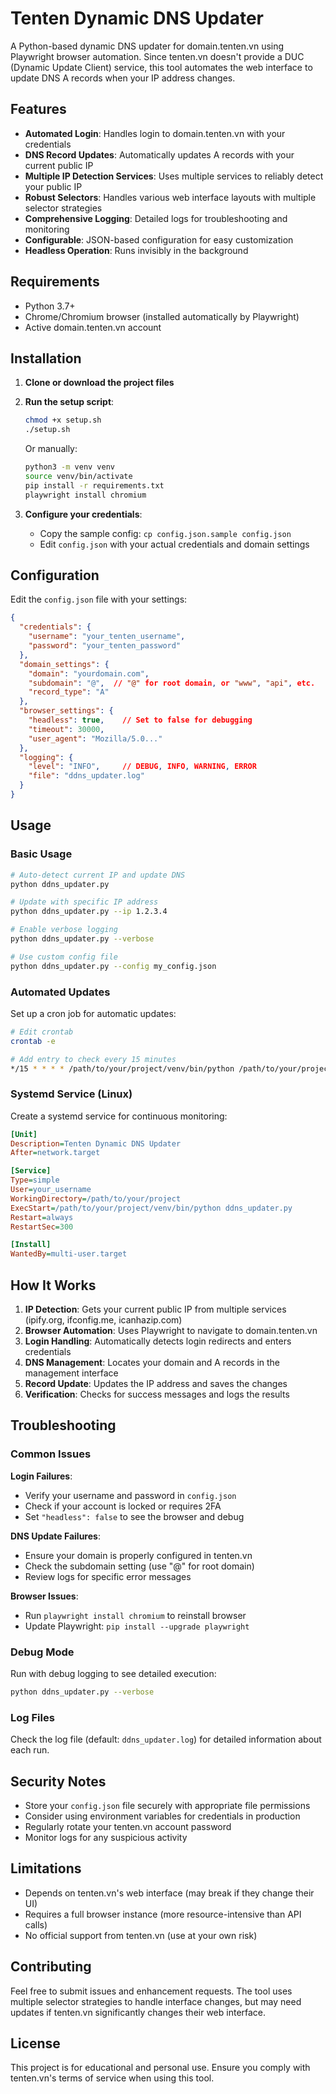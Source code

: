 ﻿# Tenten Dynamic DNS Updater

A Python-based dynamic DNS updater for domain.tenten.vn using Playwright browser automation. Since tenten.vn doesn't provide a DUC (Dynamic Update Client) service, this tool automates the web interface to update DNS A records when your IP address changes.

## Features

- **Automated Login**: Handles login to domain.tenten.vn with your credentials
- **DNS Record Updates**: Automatically updates A records with your current public IP
- **Multiple IP Detection Services**: Uses multiple services to reliably detect your public IP
- **Robust Selectors**: Handles various web interface layouts with multiple selector strategies
- **Comprehensive Logging**: Detailed logs for troubleshooting and monitoring
- **Configurable**: JSON-based configuration for easy customization
- **Headless Operation**: Runs invisibly in the background

## Requirements

- Python 3.7+
- Chrome/Chromium browser (installed automatically by Playwright)
- Active domain.tenten.vn account

## Installation

1. **Clone or download the project files**

2. **Run the setup script**:
   ```bash
   chmod +x setup.sh
   ./setup.sh
   ```

   Or manually:
   ```bash
   python3 -m venv venv
   source venv/bin/activate
   pip install -r requirements.txt
   playwright install chromium
   ```

3. **Configure your credentials**:
    - Copy the sample config: `cp config.json.sample config.json`
    - Edit `config.json` with your actual credentials and domain settings

## Configuration

Edit the `config.json` file with your settings:

```json
{
  "credentials": {
    "username": "your_tenten_username",
    "password": "your_tenten_password"
  },
  "domain_settings": {
    "domain": "yourdomain.com",
    "subdomain": "@",  // "@" for root domain, or "www", "api", etc.
    "record_type": "A"
  },
  "browser_settings": {
    "headless": true,    // Set to false for debugging
    "timeout": 30000,
    "user_agent": "Mozilla/5.0..."
  },
  "logging": {
    "level": "INFO",     // DEBUG, INFO, WARNING, ERROR
    "file": "ddns_updater.log"
  }
}
```

## Usage

### Basic Usage
```bash
# Auto-detect current IP and update DNS
python ddns_updater.py

# Update with specific IP address
python ddns_updater.py --ip 1.2.3.4

# Enable verbose logging
python ddns_updater.py --verbose

# Use custom config file
python ddns_updater.py --config my_config.json
```

### Automated Updates
Set up a cron job for automatic updates:

```bash
# Edit crontab
crontab -e

# Add entry to check every 15 minutes
*/15 * * * * /path/to/your/project/venv/bin/python /path/to/your/project/ddns_updater.py
```

### Systemd Service (Linux)
Create a systemd service for continuous monitoring:

```ini
[Unit]
Description=Tenten Dynamic DNS Updater
After=network.target

[Service]
Type=simple
User=your_username
WorkingDirectory=/path/to/your/project
ExecStart=/path/to/your/project/venv/bin/python ddns_updater.py
Restart=always
RestartSec=300

[Install]
WantedBy=multi-user.target
```

## How It Works

1. **IP Detection**: Gets your current public IP from multiple services (ipify.org, ifconfig.me, icanhazip.com)
2. **Browser Automation**: Uses Playwright to navigate to domain.tenten.vn
3. **Login Handling**: Automatically detects login redirects and enters credentials
4. **DNS Management**: Locates your domain and A records in the management interface
5. **Record Update**: Updates the IP address and saves the changes
6. **Verification**: Checks for success messages and logs the results

## Troubleshooting

### Common Issues

**Login Failures**:
- Verify your username and password in `config.json`
- Check if your account is locked or requires 2FA
- Set `"headless": false` to see the browser and debug

**DNS Update Failures**:
- Ensure your domain is properly configured in tenten.vn
- Check the subdomain setting (use "@" for root domain)
- Review logs for specific error messages

**Browser Issues**:
- Run `playwright install chromium` to reinstall browser
- Update Playwright: `pip install --upgrade playwright`

### Debug Mode
Run with debug logging to see detailed execution:
```bash
python ddns_updater.py --verbose
```

### Log Files
Check the log file (default: `ddns_updater.log`) for detailed information about each run.

## Security Notes

- Store your `config.json` file securely with appropriate file permissions
- Consider using environment variables for credentials in production
- Regularly rotate your tenten.vn account password
- Monitor logs for any suspicious activity

## Limitations

- Depends on tenten.vn's web interface (may break if they change their UI)
- Requires a full browser instance (more resource-intensive than API calls)
- No official support from tenten.vn (use at your own risk)

## Contributing

Feel free to submit issues and enhancement requests. The tool uses multiple selector strategies to handle interface changes, but may need updates if tenten.vn significantly changes their web interface.

## License

This project is for educational and personal use. Ensure you comply with tenten.vn's terms of service when using this tool.